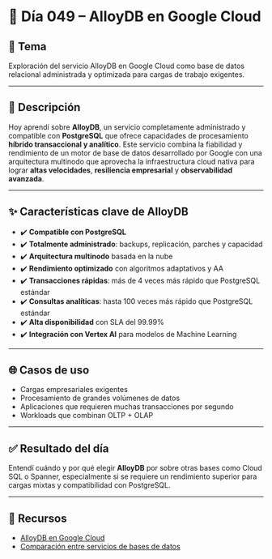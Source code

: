# 📅 Día 049 – AlloyDB en Google Cloud

## 📌 Tema

Exploración del servicio AlloyDB en Google Cloud como base de datos relacional administrada y optimizada para cargas de trabajo exigentes.

---

## 📘 Descripción

Hoy aprendí sobre **AlloyDB**, un servicio completamente administrado y compatible con **PostgreSQL** que ofrece capacidades de procesamiento **híbrido transaccional y analítico**. Este servicio combina la fiabilidad y rendimiento de un motor de base de datos desarrollado por Google con una arquitectura multinodo que aprovecha la infraestructura cloud nativa para lograr **altas velocidades**, **resiliencia empresarial** y **observabilidad avanzada**.

---

## ✨ Características clave de AlloyDB

- ✔️ **Compatible con PostgreSQL**
- ✔️ **Totalmente administrado**: backups, replicación, parches y capacidad
- ✔️ **Arquitectura multinodo** basada en la nube
- ✔️ **Rendimiento optimizado** con algoritmos adaptativos y AA
- ✔️ **Transacciones rápidas**: más de 4 veces más rápido que PostgreSQL estándar
- ✔️ **Consultas analíticas**: hasta 100 veces más rápido que PostgreSQL estándar
- ✔️ **Alta disponibilidad** con SLA del 99.99%
- ✔️ **Integración con Vertex AI** para modelos de Machine Learning

---

## 🌐 Casos de uso

- Cargas empresariales exigentes
- Procesamiento de grandes volúmenes de datos
- Aplicaciones que requieren muchas transacciones por segundo
- Workloads que combinan OLTP + OLAP

---

## ✅ Resultado del día

Entendí cuándo y por qué elegir **AlloyDB** por sobre otras bases como Cloud SQL o Spanner, especialmente si se requiere un rendimiento superior para cargas mixtas y compatibilidad con PostgreSQL.

---

## 📃 Recursos

- [AlloyDB en Google Cloud](https://cloud.google.com/alloydb)
- [Comparación entre servicios de bases de datos](https://cloud.google.com/products/databases)
